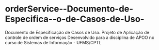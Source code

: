 orderService--Documento-de-Especifica--o-de-Casos-de-Uso-
=========================================================

Documento de Especificação de Casos de Uso. Projeto de Aplicação de controle de ordem de serviços Desenvolvido para a disciplina de APOO no curso de Sistemas de Informação - UFMS/CPTL
